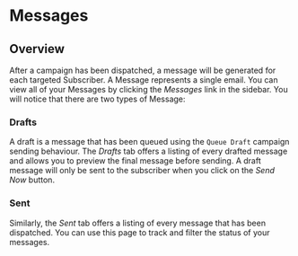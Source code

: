 # Messages

## Overview

After a campaign has been dispatched, a message will be generated for each targeted Subscriber. A Message represents a single email. You can view all of your Messages by clicking the _Messages_ link in the sidebar. You will notice that there are two types of Message:

### Drafts

A draft is a message that has been queued using the `Queue Draft` campaign sending behaviour. The _Drafts_ tab offers a listing of every drafted message and allows you to preview the final message before sending. A draft message will only be sent to the subscriber when you click on the _Send Now_ button.

### Sent

Similarly, the _Sent_ tab offers a listing of every message that has been dispatched. You can use this page to track and filter the status of your messages.
